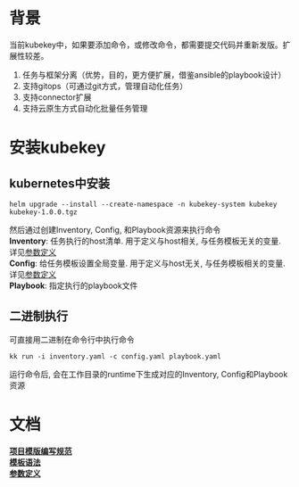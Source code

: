 # 背景
当前kubekey中，如果要添加命令，或修改命令，都需要提交代码并重新发版。扩展性较差。
1. 任务与框架分离（优势，目的，更方便扩展，借鉴ansible的playbook设计）
2. 支持gitops（可通过git方式，管理自动化任务）
3. 支持connector扩展
4. 支持云原生方式自动化批量任务管理

# 安装kubekey
## kubernetes中安装
```shell
helm upgrade --install --create-namespace -n kubekey-system kubekey kubekey-1.0.0.tgz
```
然后通过创建Inventory, Config, 和Playbook资源来执行命令  
**Inventory**: 任务执行的host清单. 用于定义与host相关, 与任务模板无关的变量. 详见[参数定义](docs/zh/201-variable.md)  
**Config**: 给任务模板设置全局变量. 用于定义与host无关, 与任务模板相关的变量. 详见[参数定义](docs/zh/201-variable.md)  
**Playbook**: 指定执行的playbook文件  

## 二进制执行
可直接用二进制在命令行中执行命令
```shell
kk run -i inventory.yaml -c config.yaml playbook.yaml
```
运行命令后, 会在工作目录的runtime下生成对应的Inventory, Config和Playbook资源

# 文档
**[项目模版编写规范](docs/zh/001-project.md)**  
**[模板语法](docs/zh/101-syntax.md)**  
**[参数定义](docs/zh/201-variable.md)**
